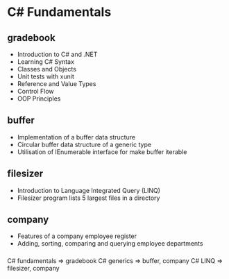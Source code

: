 # C# Fundamentals

## gradebook
- Introduction to C# and .NET
- Learning C# Syntax
- Classes and Objects
- Unit tests with xunit
- Reference and Value Types
- Control Flow
- OOP Principles

## buffer
- Implementation of a buffer data structure
- Circular buffer data structure of a generic type
- Utilisation of IEnumerable interface for make buffer iterable

## filesizer
- Introduction to Language Integrated Query (LINQ)
- Filesizer program lists 5 largest files in a directory

## company
- Features of a company employee register
- Adding, sorting, comparing and querying employee departments

###

C# fundamentals => gradebook
C# generics => buffer, company
C# LINQ => filesizer, company 
